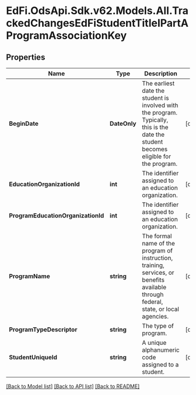 # EdFi.OdsApi.Sdk.v62.Models.All.TrackedChangesEdFiStudentTitleIPartAProgramAssociationKey

## Properties

Name | Type | Description | Notes
------------ | ------------- | ------------- | -------------
**BeginDate** | **DateOnly** | The earliest date the student is involved with the program. Typically, this is the date the student becomes eligible for the program. | [optional] 
**EducationOrganizationId** | **int** | The identifier assigned to an education organization. | [optional] 
**ProgramEducationOrganizationId** | **int** | The identifier assigned to an education organization. | [optional] 
**ProgramName** | **string** | The formal name of the program of instruction, training, services, or benefits available through federal, state, or local agencies. | [optional] 
**ProgramTypeDescriptor** | **string** | The type of program. | [optional] 
**StudentUniqueId** | **string** | A unique alphanumeric code assigned to a student. | [optional] 

[[Back to Model list]](../../README.md#documentation-for-models) [[Back to API list]](../../README.md#documentation-for-api-endpoints) [[Back to README]](../../README.md)

